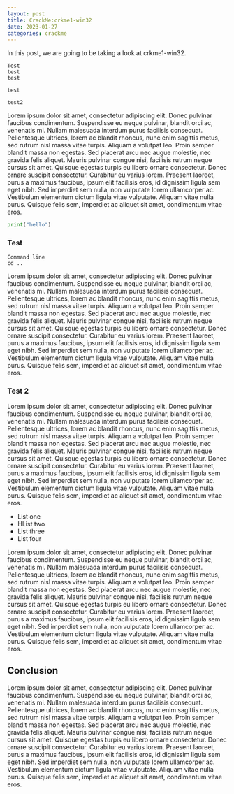 ```yaml
---
layout: post
title: CrackMe:crkme1-win32
date: 2023-01-27
categories: crackme 
---
```


In this post, we are going to be taking a look at crkme1-win32. 

```
Test
test
test
```


`test`

``test2``

Lorem ipsum dolor sit amet, consectetur adipiscing elit. Donec pulvinar faucibus condimentum. Suspendisse eu neque pulvinar, blandit orci ac, venenatis mi. Nullam malesuada interdum purus facilisis consequat. Pellentesque ultrices, lorem ac blandit rhoncus, nunc enim sagittis metus, sed rutrum nisl massa vitae turpis. Aliquam a volutpat leo. Proin semper blandit massa non egestas. Sed placerat arcu nec augue molestie, nec gravida felis aliquet. Mauris pulvinar congue nisi, facilisis rutrum neque cursus sit amet. Quisque egestas turpis eu libero ornare consectetur. Donec ornare suscipit consectetur. Curabitur eu varius lorem. Praesent laoreet, purus a maximus faucibus, ipsum elit facilisis eros, id dignissim ligula sem eget nibh. Sed imperdiet sem nulla, non vulputate lorem ullamcorper ac. Vestibulum elementum dictum ligula vitae vulputate. Aliquam vitae nulla purus. Quisque felis sem, imperdiet ac aliquet sit amet, condimentum vitae eros.

```python
print("hello")

```

### Test

```cil
Command line
cd ..
```

Lorem ipsum dolor sit amet, consectetur adipiscing elit. Donec pulvinar faucibus condimentum. Suspendisse eu neque pulvinar, blandit orci ac, venenatis mi. Nullam malesuada interdum purus facilisis consequat. Pellentesque ultrices, lorem ac blandit rhoncus, nunc enim sagittis metus, sed rutrum nisl massa vitae turpis. Aliquam a volutpat leo. Proin semper blandit massa non egestas. Sed placerat arcu nec augue molestie, nec gravida felis aliquet. Mauris pulvinar congue nisi, facilisis rutrum neque cursus sit amet. Quisque egestas turpis eu libero ornare consectetur. Donec ornare suscipit consectetur. Curabitur eu varius lorem. Praesent laoreet, purus a maximus faucibus, ipsum elit facilisis eros, id dignissim ligula sem eget nibh. Sed imperdiet sem nulla, non vulputate lorem ullamcorper ac. Vestibulum elementum dictum ligula vitae vulputate. Aliquam vitae nulla purus. Quisque felis sem, imperdiet ac aliquet sit amet, condimentum vitae eros.


### Test 2

Lorem ipsum dolor sit amet, consectetur adipiscing elit. Donec pulvinar faucibus condimentum. Suspendisse eu neque pulvinar, blandit orci ac, venenatis mi. Nullam malesuada interdum purus facilisis consequat. Pellentesque ultrices, lorem ac blandit rhoncus, nunc enim sagittis metus, sed rutrum nisl massa vitae turpis. Aliquam a volutpat leo. Proin semper blandit massa non egestas. Sed placerat arcu nec augue molestie, nec gravida felis aliquet. Mauris pulvinar congue nisi, facilisis rutrum neque cursus sit amet. Quisque egestas turpis eu libero ornare consectetur. Donec ornare suscipit consectetur. Curabitur eu varius lorem. Praesent laoreet, purus a maximus faucibus, ipsum elit facilisis eros, id dignissim ligula sem eget nibh. Sed imperdiet sem nulla, non vulputate lorem ullamcorper ac. Vestibulum elementum dictum ligula vitae vulputate. Aliquam vitae nulla purus. Quisque felis sem, imperdiet ac aliquet sit amet, condimentum vitae eros.


- List one
- HList two
- List three
- List four

Lorem ipsum dolor sit amet, consectetur adipiscing elit. Donec pulvinar faucibus condimentum. Suspendisse eu neque pulvinar, blandit orci ac, venenatis mi. Nullam malesuada interdum purus facilisis consequat. Pellentesque ultrices, lorem ac blandit rhoncus, nunc enim sagittis metus, sed rutrum nisl massa vitae turpis. Aliquam a volutpat leo. Proin semper blandit massa non egestas. Sed placerat arcu nec augue molestie, nec gravida felis aliquet. Mauris pulvinar congue nisi, facilisis rutrum neque cursus sit amet. Quisque egestas turpis eu libero ornare consectetur. Donec ornare suscipit consectetur. Curabitur eu varius lorem. Praesent laoreet, purus a maximus faucibus, ipsum elit facilisis eros, id dignissim ligula sem eget nibh. Sed imperdiet sem nulla, non vulputate lorem ullamcorper ac. Vestibulum elementum dictum ligula vitae vulputate. Aliquam vitae nulla purus. Quisque felis sem, imperdiet ac aliquet sit amet, condimentum vitae eros.

## Conclusion

Lorem ipsum dolor sit amet, consectetur adipiscing elit. Donec pulvinar faucibus condimentum. Suspendisse eu neque pulvinar, blandit orci ac, venenatis mi. Nullam malesuada interdum purus facilisis consequat. Pellentesque ultrices, lorem ac blandit rhoncus, nunc enim sagittis metus, sed rutrum nisl massa vitae turpis. Aliquam a volutpat leo. Proin semper blandit massa non egestas. Sed placerat arcu nec augue molestie, nec gravida felis aliquet. Mauris pulvinar congue nisi, facilisis rutrum neque cursus sit amet. Quisque egestas turpis eu libero ornare consectetur. Donec ornare suscipit consectetur. Curabitur eu varius lorem. Praesent laoreet, purus a maximus faucibus, ipsum elit facilisis eros, id dignissim ligula sem eget nibh. Sed imperdiet sem nulla, non vulputate lorem ullamcorper ac. Vestibulum elementum dictum ligula vitae vulputate. Aliquam vitae nulla purus. Quisque felis sem, imperdiet ac aliquet sit amet, condimentum vitae eros.